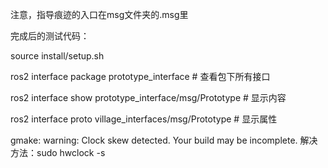 注意，指导痕迹的入口在msg文件夹的.msg里

完成后的测试代码：


source install/setup.sh

ros2 interface package prototype_interface # 查看包下所有接口

ros2 interface show prototype_interface/msg/Prototype # 显示内容

ros2 interface proto village_interfaces/msg/Prototype # 显示属性


gmake: warning:  Clock skew detected.  Your build may be incomplete.
解决方法：sudo hwclock -s